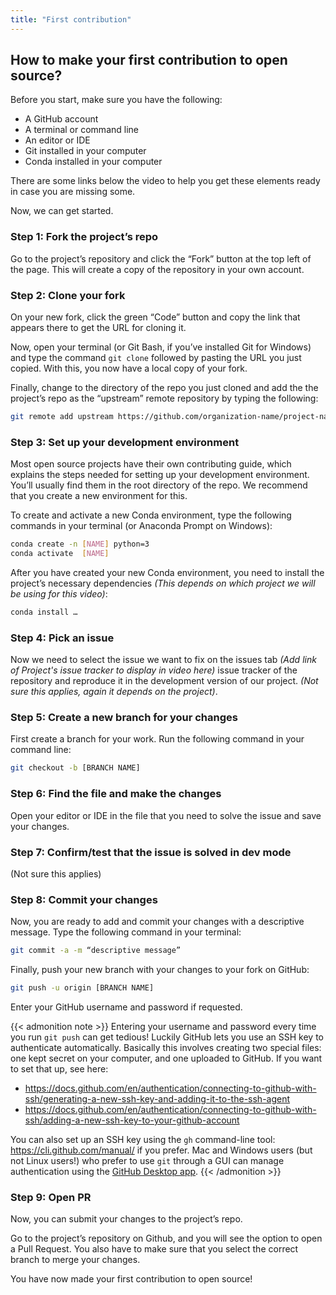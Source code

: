 ```yaml
---
title: "First contribution"
---
```


<!--
# 1.4 First contribution


## Topic:
Steps to do your first contribution to open source.

## Outline:
- Fork the repo
- Clone your fork
- Set up development environment
- Pick an issue
- Create a new branch
- Find the file and make the changes
- Confirm the issue is solved
- Commit changes
- Open PR

-->

## How to make your first contribution to open source?

<!--
Hello everyone, I’m Juanita. Welcome to the Scientific Python videos! Today I will be helping you make your first code contribution to an open source software project!. Contributing to an open source project can be intimidating but I will show you that it can be quite simple and I’m sure you will get a lot of help along the way.
-->

Before you start, make sure you have the following:

- A GitHub account
- A terminal or command line
- An editor or IDE
- Git installed in your computer
- Conda installed in your computer

There are some links below the video to help you get these elements ready in case you are missing some.

Now, we can get started.

### Step 1: Fork the project’s repo

Go to the project’s repository and click the “Fork” button at the top left of the page. This will create a copy of the repository in your own account.

### Step 2: Clone your fork

On your new fork, click the green “Code” button and copy the link that appears there to get the URL for cloning it.

Now, open your terminal (or Git Bash, if you’ve installed Git for Windows) and type the command `git clone` followed by pasting the URL you just copied. With this, you now have a local copy of your fork.

Finally, change to the directory of the repo you just cloned and add the the project’s repo as the “upstream” remote repository by typing the following:

```bash
git remote add upstream https://github.com/organization-name/project-name.git
```

### Step 3: Set up your development environment

Most open source projects have their own contributing guide, which explains the steps needed for setting up your development environment. You’ll usually find them in the root directory of the repo.
We recommend that you create a new environment for this.

To create and activate a new Conda environment, type the following commands in your terminal (or Anaconda Prompt on Windows):

```bash
conda create -n [NAME] python=3
conda activate  [NAME]
```

After you have created your new Conda environment, you need to install the project’s necessary dependencies _(This depends on which project we will be using for this video)_:

```bash
conda install …
```

### Step 4: Pick an issue

Now we need to select the issue we want to fix on the issues tab _(Add link of Project's issue tracker to display in video here)_ issue tracker of the repository and reproduce it in the development version of our project.
_(Not sure this applies, again it depends on the project)_.

### Step 5: Create a new branch for your changes

First create a branch for your work.
Run the following command in your command line:

```bash
git checkout -b [BRANCH NAME]
```

### Step 6: Find the file and make the changes

Open your editor or IDE in the file that you need to solve the issue and save your changes.

### Step 7: Confirm/test that the issue is solved in dev mode

(Not sure this applies)

### Step 8: Commit your changes

Now, you are ready to add and commit your changes with a descriptive message.
Type the following command in your terminal:

```bash
git commit -a -m “descriptive message”
```

Finally, push your new branch with your changes to your fork on GitHub:

```bash
git push -u origin [BRANCH NAME]
```

Enter your GitHub username and password if requested.

{{< admonition note >}}
Entering your username and password every time you run `git push` can get tedious!
Luckily GitHub lets you use an SSH key to authenticate automatically.
Basically this involves creating two special files: one kept secret on your computer, and one uploaded to GitHub. If you want to set that up, see here:

- https://docs.github.com/en/authentication/connecting-to-github-with-ssh/generating-a-new-ssh-key-and-adding-it-to-the-ssh-agent
- https://docs.github.com/en/authentication/connecting-to-github-with-ssh/adding-a-new-ssh-key-to-your-github-account

You can also set up an SSH key using the `gh` command-line tool: https://cli.github.com/manual/ if you prefer.
Mac and Windows users (but not Linux users!) who prefer to use `git` through a GUI can manage authentication using the [GitHub Desktop app](https://desktop.github.com/).
{{< /admonition >}}

### Step 9: Open PR

Now, you can submit your changes to the project’s repo.

Go to the project’s repository on Github, and you will see the option to open a Pull Request.
You also have to make sure that you select the correct branch to merge your changes.

You have now made your first contribution to open source!

<!--

#### Links For video
*(Not sure these are the best resources but we should include some so that people get all the requirements ready)*

https://github.com
https://git-scm.com/book/en/v2/Getting-Started-Installing-Git
https://conda.io/projects/conda/en/latest/user-guide/install/index.html
-->
